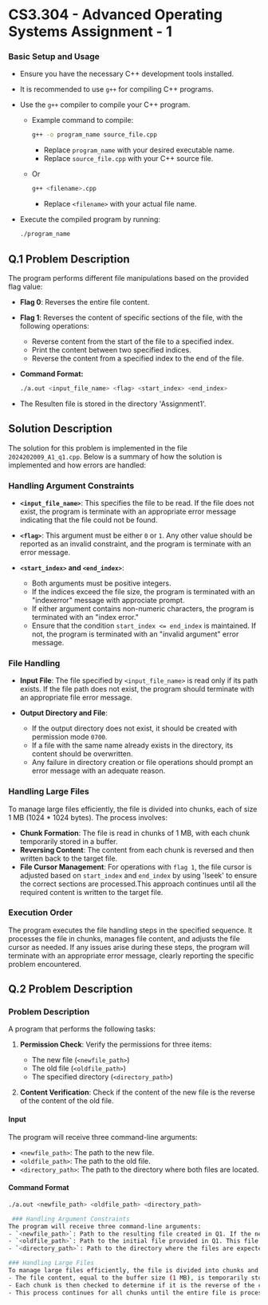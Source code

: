 # CS3.304 - Advanced Operating Systems  Assignment - 1

### Basic Setup and Usage
- Ensure you have the necessary C++ development tools installed.
- It is recommended to use `g++` for compiling C++ programs.
- Use the `g++` compiler to compile your C++ program.
  - Example command to compile:
    ```bash
    g++ -o program_name source_file.cpp
    ```
    - Replace `program_name` with your desired executable name.
    - Replace `source_file.cpp` with your C++ source file.

  - Or 
    ```bash
    g++ <filename>.cpp
    ```
    - Replace `<filename>` with your actual file name.

- Execute the compiled program by running:
  ```bash
  ./program_name

## Q.1 Problem Description

The program performs different file manipulations based on the provided flag value:
- **Flag 0**: Reverses the entire file content.
- **Flag 1**: Reverses the content of specific sections of the file, with the following operations:
  - Reverse content from the start of the file to a specified index.
  - Print the content between two specified indices.
  - Reverse the content from a specified index to the end of the file.

- **Command Format:**
  ```bash
  ./a.out <input_file_name> <flag> <start_index> <end_index>
- The Resulten file is  stored in the directory  'Assignment1'.
  
## Solution Description

The solution for this problem is implemented in the file `2024202009_A1_q1.cpp`. Below is a summary of how the solution is implemented and how errors are handled:


### Handling Argument Constraints 

- **`<input_file_name>`**: This specifies the file to be read. If the file does not exist, the program is terminate with an appropriate error message indicating that the file could not be found.

- **`<flag>`**: This argument must be either `0` or `1`. Any other value should be reported as an invalid constraint, and the program is terminate with an error message.

- **`<start_index>` and `<end_index>`**:
  - Both arguments must be positive integers.
  - If the indices exceed the file size, the program is terminated with an "indexerror" message with approciate prompt.
  - If either argument contains non-numeric characters, the program is terminated with an "index error."
  - Ensure that the condition `start_index <= end_index` is maintained. If not, the program is terminated with an "invalid argument" error message.

### File Handling

- **Input File**: The file specified by `<input_file_name>` is read only if its path exists. If the file path does not exist, the program should terminate with an appropriate file error message.

- **Output Directory and File**:
  - If the output directory does not exist, it should be created with permission mode `0700`.
  - If a file with the same name already exists in the directory, its content should be overwritten.
  - Any failure in directory creation or file operations should prompt an error message with an adequate reason.

### Handling Large Files

To manage large files efficiently, the file is divided into chunks, each of size 1 MB (1024 * 1024 bytes). The process involves:

- **Chunk Formation**: The file is read in chunks of 1 MB, with each chunk temporarily stored in a buffer.
- **Reversing Content**: The content from each chunk is reversed and then written back to the target file.
- **File Cursor Management**: For operations with `flag 1`, the file cursor is adjusted based on `start_index` and `end_index` by using 'lseek' to ensure the correct sections are processed.This approach continues until all the required content is written to the target file.

### Execution Order

The program executes the file handling steps in the specified sequence. It processes the file in chunks, manages file content, and adjusts the file cursor as needed. If any issues arise during these steps, the program will terminate with an appropriate error message, clearly reporting the specific problem encountered.

## Q.2 Problem Description
### Problem Description

A program that performs the following tasks:

1. **Permission Check**: Verify the permissions for three items:
   - The new file (`<newfile_path>`)
   - The old file (`<oldfile_path>`)
   - The specified directory (`<directory_path>`)

2. **Content Verification**: Check if the content of the new file is the reverse of the content of the old file.

#### Input

The program will receive three command-line arguments:
- `<newfile_path>`: The path to the new file.
- `<oldfile_path>`: The path to the old file.
- `<directory_path>`: The path to the directory where both files are located.

#### Command Format
```bash
./a.out <newfile_path> <oldfile_path> <directory_path>

 ### Handling Argument Constraints
The program will receive three command-line arguments:
- `<newfile_path>`: Path to the resulting file created in Q1. If the new file does not exist, the program will print an error message and will not compare it with the old file. However, it will still check the permissions of the old file and directory.
- `<oldfile_path>`: Path to the initial file provided in Q1. This file will be compared with the new file to determine if their contents are reversed. If the old file does not exist, the program will print an error message and only check the permissions of the new file and directory.
- `<directory_path>`: Path to the directory where the files are expected to be located. If the directory does not exist, the program will print an error message and will only check the permissions of the new file and old file.

### Handling Large Files
To manage large files efficiently, the file is divided into chunks and the following is done :
- The file content, equal to the buffer size (1 MB), is temporarily stored in a buffer.
- Each chunk is then checked to determine if it is the reverse of the corresponding chunk in the other file.
- This process continues for all chunks until the entire file is processed.




